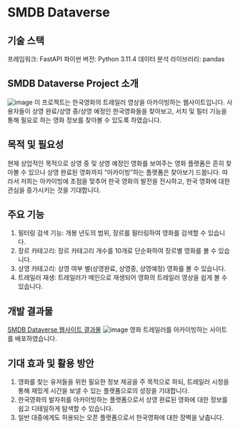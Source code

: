 # SMDB Dataverse

## 기술 스택
프레임워크: FastAPI
파이썬 버전: Python 3.11.4
데이터 분석 라이브러리: pandas

## SMDB Dataverse Project 소개
![image](https://github.com/kmina02/Dataverse/assets/79454352/31f7dfeb-8ae7-4f40-9cdb-e4cc48194597)
이 프로젝트는 한국영화의 트레일러 영상을 아카이빙하는 웹사이트입니다. 사용자들이 상영 완료/상영 중/상영 예정인 한국영화들을 찾아보고, 서치 및 필터 기능을 통해 필요로 하는 영화 정보를 찾아볼 수 있도록 하였습니다. 

## 목적 및 필요성
현재 상업적인 목적으로 상영 중 및 상영 예정인 영화를 보여주는 영화 플랫폼은 흔히 찾아볼 수 있으나 상영 완료된 영화까지 “아카이빙”하는 플랫폼은 찾아보기 드뭅니다. 따라서 저희는 아카이빙에 초점을 맞추어 한국 영화의 발전을 전시하고, 한국 영화에 대한 관심을 증가시키는 것을 기대합니다.

## 주요 기능
1. 필터링 검색 기능: 개봉 년도의 범위, 장르를 필터링하여 영화를 검색할 수 있습니다.
2. 장르 카테고리: 장르 카테고리 개수를 10개로 단순화하여 장르별 영화를 볼 수 있습니다.
3. 상영 카테고리: 상영 여부 별(상영완료, 상영중, 상영예정) 영화를 볼 수 있습니다.
4. 트레일러 재생: 트레일러가 메인으로 재생되어 영화의 트레일러 영상을 쉽게 볼 수 있습니다.

## 개발 결과물
[SMDB Dataverse 웹사이트 결과물](https://smdb.dataverse.ac.kr)
![image](https://github.com/kmina02/Dataverse/assets/79454352/2ccd8632-30cf-4e2b-b1bc-f7973244e5b5)
영화 트레일러를 아카이빙하는 사이트를 배포하였습니다.

## 기대 효과 및 활용 방안
1. 영화를 찾는 유저들을 위한 필요한 정보 제공을 주 목적으로 하되, 트레일러 시청을 통해 재밌게 시간을 보낼 수 있는 플랫폼으로의 성장을 기대합니다.
2. 한국영화의 발자취를 아카이빙하는 플랫폼으로서 상영 완료된 영화에 대한 정보를 쉽고 디테일하게 탐색할 수 있습니다.
3. 일반 대중에게도 허용되는 오픈 플랫폼으로서 한국영화에 대한 장벽을 낮춥니다.
